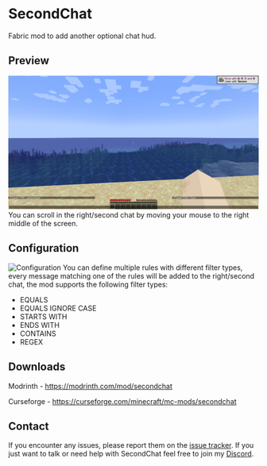 # SecondChat
Fabric mod to add another optional chat hud.

## Preview
![Preview](.github/images/preview.png)
You can scroll in the right/second chat by moving your mouse to the right middle of the screen.

## Configuration
![Configuration](.github/images/configuration.png)
You can define multiple rules with different filter types, every message matching one of the rules will be added
to the right/second chat, the mod supports the following filter types:
- EQUALS
- EQUALS IGNORE CASE
- STARTS WITH
- ENDS WITH
- CONTAINS
- REGEX

## Downloads

Modrinth - https://modrinth.com/mod/secondchat

Curseforge - https://curseforge.com/minecraft/mc-mods/secondchat

## Contact
If you encounter any issues, please report them on the [issue tracker](https://github.com/FlorianMichael/SecondChat/issues). If you just want to talk or need help with SecondChat feel free to join my [Discord](https://florianmichael.de/discord).
